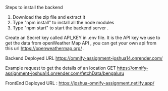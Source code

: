 Steps to install the backend 
1) Download the zip file and extract it
2) Type "npm install" to install all the node modules
3) Type "npm start" to start the backend server .

Create an Secret key called API_KEY in .env file.
It is the API key we use to get the data from openWeather Map API , you can get your own api from this url https://openweathermap.org/ .

Backend Deployed URL https://omnify-assignment-joshua14.onrender.com/

Example request to get the details of an location
GET https://omnify-assignment-joshua14.onrender.com/fetchData/bengaluru

FrontEnd Deployed URL : https://joshua-omnify-assignment.netlify.app/
